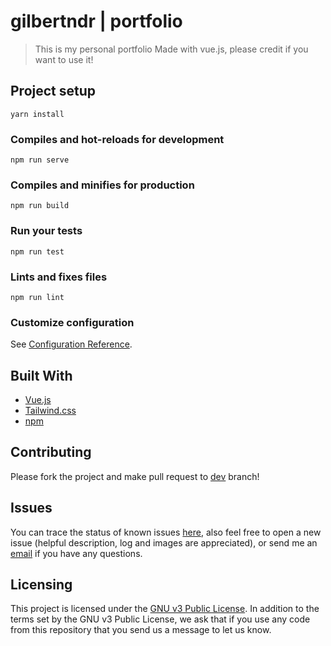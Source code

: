 # gilbertndr | portfolio

> This is my personal portfolio Made with vue.js, please credit if you want to use it!

## Project setup
```
yarn install
```

### Compiles and hot-reloads for development
```
npm run serve
```

### Compiles and minifies for production
```
npm run build
```

### Run your tests
```
npm run test
```

### Lints and fixes files
```
npm run lint
```

### Customize configuration
See [Configuration Reference](https://cli.vuejs.org/config/).


## Built With

* [Vue.js](https://vuejs.org/)
* [Tailwind.css](https://tailwindcss.com/)
* [npm](https://www.npmjs.com/)

## Contributing

Please fork the project and make pull request to [dev](https://github.com/gilbertndr/portfolio/tree/dev) branch!

## Issues
You can trace the status of known issues [here](https://github.com/gilbertndr/portfolio/issues),
also feel free to open a new issue (helpful description, log and images are appreciated), or send me an [email](mailto:gilbert.ndresaj@gmail.com) if you have any questions.


## Licensing
This project is licensed under the [GNU v3 Public License](https://github.com/gilbertndr/portfolio/blob/dev/LICENSE).
In addition to the terms set by the GNU v3 Public License, we ask that if you use any code from this repository that you send us a message to let us know.
